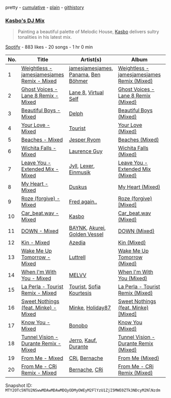 pretty - [cumulative](/playlists/cumulative/37i9dQZF1DX02ZZgizQgwX.md) - [plain](/playlists/plain/37i9dQZF1DX02ZZgizQgwX) - [githistory](https://github.githistory.xyz/mackorone/spotify-playlist-archive/blob/main/playlists/plain/37i9dQZF1DX02ZZgizQgwX)

### [Kasbo's DJ Mix](https://open.spotify.com/playlist/37i9dQZF1DX02ZZgizQgwX)

> Painting a beautiful palette of Melodic House, <a href="spotify:artist:1ikID9RZZMvkuBGDWrqajq">Kasbo</a> delivers sultry tonalities in his latest mix.

[Spotify](https://open.spotify.com/user/spotify) - 883 likes - 20 songs - 1 hr 0 min

| No. | Title | Artist(s) | Album | Length |
|---|---|---|---|---|
| 1 | [Weightless \- jamesjamesjames Remix \- Mixed](https://open.spotify.com/track/5qek3GJhVlHu3GuCuscpLn) | [jamesjamesjames](https://open.spotify.com/artist/0DqR5aQYPz1s2M3YbycLMJ), [Panama](https://open.spotify.com/artist/3W9UldYu0xJcaOAw2SUTDI), [Ben Böhmer](https://open.spotify.com/artist/5tDjiBYUsTqzd0RkTZxK7u) | [Weightless \- jamesjamesjames Remix \(Mixed\)](https://open.spotify.com/album/71TopjoMbsh6OZHjBMiblt) | 2:37 |
| 2 | [Ghost Voices \- Lane 8 Remix \- Mixed](https://open.spotify.com/track/6vOpBgK6qf3Iwx4Fff9uPA) | [Lane 8](https://open.spotify.com/artist/27gtK7m9vYwCyJ04zz0kIb), [Virtual Self](https://open.spotify.com/artist/0F52YLV7uWqaJfMMDgG737) | [Ghost Voices \- Lane 8 Remix \(Mixed\)](https://open.spotify.com/album/6FORs5V3pxhuy1nucyRzyC) | 1:49 |
| 3 | [Beautiful Boys \- Mixed](https://open.spotify.com/track/0FGM4D7OkjnHhp6njlUZ4k) | [Delph](https://open.spotify.com/artist/0Rs8r7QtnfbfaAm2AQ3ugE) | [Beautiful Boys \(Mixed\)](https://open.spotify.com/album/1hFCBdUlsviBh6xoeuwbQX) | 1:50 |
| 4 | [Your Love \- Mixed](https://open.spotify.com/track/3HrARd6kbrHLNGWppKWOhH) | [Tourist](https://open.spotify.com/artist/2ABBMkcUeM9hdpimo86mo6) | [Your Love \(Mixed\)](https://open.spotify.com/album/5N198IbFOFZ6MQJmkyGVfx) | 4:01 |
| 5 | [Beaches \- Mixed](https://open.spotify.com/track/0NXH7CQnNVGriN1oF4PYMq) | [Jesper Ryom](https://open.spotify.com/artist/6QAXPFWafsrhltnhogrQ1P) | [Beaches \(Mixed\)](https://open.spotify.com/album/6cq2cHSswdz0MXX5EWykyU) | 2:45 |
| 6 | [Wichita Falls \- Mixed](https://open.spotify.com/track/54rAnYw1RuQzjBjF4L8R9N) | [Laurence Guy](https://open.spotify.com/artist/1PTEiCpkzNkLNgMi1LL8JR) | [Wichita Falls \(Mixed\)](https://open.spotify.com/album/2Ug0klcagNiVtfW94fdD86) | 4:48 |
| 7 | [Leave You \- Extended Mix \- Mixed](https://open.spotify.com/track/2ChWRbxz8DYLL8tm2RrARD) | [Jyll](https://open.spotify.com/artist/255QhVPytbdcbgCbHJ5rNe), [Lexer](https://open.spotify.com/artist/2vDXLZ9mI3CdTPPIzFUKlY), [Einmusik](https://open.spotify.com/artist/1LXTXZjheh25pXMEUT9iC1) | [Leave You \- Extended Mix \(Mixed\)](https://open.spotify.com/album/2zABpzJW34znAo4FV3Sbf8) | 4:18 |
| 8 | [My Heart \- Mixed](https://open.spotify.com/track/2Zq75vB8loyxvZ0LmtG9cX) | [Duskus](https://open.spotify.com/artist/59MDSNIYoOY0WRYuodzJPD) | [My Heart \(Mixed\)](https://open.spotify.com/album/0cTUi6Tz2EaYa2i4XQM4Md) | 3:14 |
| 9 | [Roze \(forgive\) \- Mixed](https://open.spotify.com/track/6N1Fd1b7HuSBLxmAs1rWpC) | [Fred again..](https://open.spotify.com/artist/4oLeXFyACqeem2VImYeBFe) | [Roze \(forgive\) \[Mixed\]](https://open.spotify.com/album/5ACQIsEK6MSTgyKRra7RdE) | 3:55 |
| 10 | [Car\_beat.wav \- Mixed](https://open.spotify.com/track/1IyVyIbj1AfPABuROz7RnU) | [Kasbo](https://open.spotify.com/artist/1ikID9RZZMvkuBGDWrqajq) | [Car\_beat.wav \(Mixed\)](https://open.spotify.com/album/2FAWAFTegtrVCEMz2HdLUc) | 2:16 |
| 11 | [DOWN \- Mixed](https://open.spotify.com/track/087dohxBQg0cOwuyhEp3wY) | [BAYNK](https://open.spotify.com/artist/28yVvEvA2lT3K5RNIhV1Dj), [Akurei](https://open.spotify.com/artist/63H0n4HapCWFaX42LIfY37), [Golden Vessel](https://open.spotify.com/artist/6bJCrLZcvsBMzve04BmgwS) | [DOWN \(Mixed\)](https://open.spotify.com/album/231qzX5tCldW8GMg7FNCIC) | 2:40 |
| 12 | [Kin \- Mixed](https://open.spotify.com/track/6xZYbjUsDJ6N5GZFeCN4qX) | [Azedia](https://open.spotify.com/artist/19YDv4gY8HMpdJgABGIVJn) | [Kin \(Mixed\)](https://open.spotify.com/album/3LbJBu1L1aPXShx5V6x1N6) | 5:02 |
| 13 | [Wake Me Up Tomorrow \- Mixed](https://open.spotify.com/track/0Opck0NWiMpvbKi4mp9MhW) | [Luttrell](https://open.spotify.com/artist/4EOyJnoiiOJ4vuNhSBArB2) | [Wake Me Up Tomorrow \(Mixed\)](https://open.spotify.com/album/1p7bVf3xidlYnuF98VdVti) | 1:20 |
| 14 | [When I'm With You \- Mixed](https://open.spotify.com/track/1xazrX7SO3z4n4eoNJU2Fl) | [MELVV](https://open.spotify.com/artist/7cae9Fkz2R1NDHWtdnaE8d) | [When I'm With You \(Mixed\)](https://open.spotify.com/album/0nkTOte5vZrRjB3K90gwoY) | 4:45 |
| 15 | [La Perla \- Tourist Remix \- Mixed](https://open.spotify.com/track/7JiaWKVWDFXuGH0KIm9cEJ) | [Tourist](https://open.spotify.com/artist/2ABBMkcUeM9hdpimo86mo6), [Sofia Kourtesis](https://open.spotify.com/artist/7wXTWO45lqpUejDkike0Gf) | [La Perla \- Tourist Remix \(Mixed\)](https://open.spotify.com/album/2e3P4YLc6eZp09OMzHX2BU) | 3:26 |
| 16 | [Sweet Nothings \(feat\. Minke\) \- Mixed](https://open.spotify.com/track/474OvyyVz4UxXxy6Uo5beR) | [Minke](https://open.spotify.com/artist/4fTWIwXX49PpfrhxBHfkkw), [Holiday87](https://open.spotify.com/artist/6J1tQCbBjDrdDqBYptHqX3) | [Sweet Nothings \(feat\. Minke\) \[Mixed\]](https://open.spotify.com/album/5loE5S3xTf7EL1ILiyfBLJ) | 1:42 |
| 17 | [Know You \- Mixed](https://open.spotify.com/track/5yXZs7elsw9z9jC0ltpwb3) | [Bonobo](https://open.spotify.com/artist/0cmWgDlu9CwTgxPhf403hb) | [Know You \(Mixed\)](https://open.spotify.com/album/6wgnyZ9yyhqxZvQ0iHXptN) | 3:34 |
| 18 | [Tunnel Vision \- Durante Remix \- Mixed](https://open.spotify.com/track/6acIP1gKAw8HJvM6o6RyjO) | [Jerro](https://open.spotify.com/artist/1WHFu22zN1C6F11Z1rt12K), [Kauf](https://open.spotify.com/artist/4T7v6mIRvUB3AEORZRzWUy), [Durante](https://open.spotify.com/artist/1BqIPGrEhdjdLFpUzce2dh) | [Tunnel Vision \- Durante Remix \(Mixed\)](https://open.spotify.com/album/6YGmgbbUBuyLvK0L1QST7k) | 2:48 |
| 19 | [From Me \- Mixed](https://open.spotify.com/track/7kRVGFyq8Z89KV0L3qWTee) | [CRi](https://open.spotify.com/artist/3NaMuUYTIGm6CC3YqTuTvi), [Bernache](https://open.spotify.com/artist/3hK7zrlyCSC3oKnpVL6g5L) | [From Me \(Mixed\)](https://open.spotify.com/album/6hI4YEKsgBHo0gCsAUddj8) | 1:20 |
| 20 | [From Me \- CRi Remix \- Mixed](https://open.spotify.com/track/2wqUWOWTI9oD6PYnwKgUzN) | [Bernache](https://open.spotify.com/artist/3hK7zrlyCSC3oKnpVL6g5L), [CRi](https://open.spotify.com/artist/3NaMuUYTIGm6CC3YqTuTvi) | [From Me \- CRi Remix \(Mixed\)](https://open.spotify.com/album/5h2HllXinVFPaIGBpfsmcg) | 2:08 |

Snapshot ID: `MTY2OTc5NTU2NSwwMDAwMDAwMDQyODMyOWEyM2FlYzU1ZjI5MWE0ZTk3NDcyM2NlNzdm`
